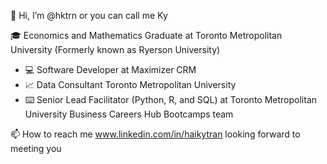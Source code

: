 👋 Hi, I’m @hktrn or you can call me Ky

🎓 Economics and Mathematics Graduate at Toronto Metropolitan University (Formerly known as Ryerson University)

- 💻 Software Developer at Maximizer CRM
- 📈 Data Consultant Toronto Metropolitan University
- ⌨️ Senior Lead Facilitator (Python, R, and SQL) at Toronto Metropolitan University Business Careers Hub Bootcamps team

📫 How to reach me www.linkedin.com/in/haikytran looking forward to meeting you
